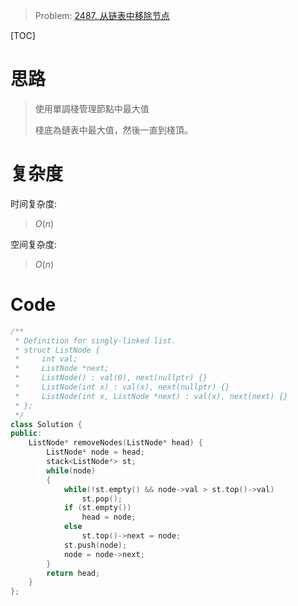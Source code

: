 
> Problem: [2487. 从链表中移除节点](https://leetcode.cn/problems/remove-nodes-from-linked-list/description/)

[TOC]

# 思路

> 使用單調棧管理節點中最大值
>
> 棧底為鏈表中最大值，然後一直到棧頂。

# 复杂度

时间复杂度:
> $O(n)$

空间复杂度:
> $O(n)$

# Code
```c++
/**
 * Definition for singly-linked list.
 * struct ListNode {
 *     int val;
 *     ListNode *next;
 *     ListNode() : val(0), next(nullptr) {}
 *     ListNode(int x) : val(x), next(nullptr) {}
 *     ListNode(int x, ListNode *next) : val(x), next(next) {}
 * };
 */
class Solution {
public:
    ListNode* removeNodes(ListNode* head) {
        ListNode* node = head;
        stack<ListNode*> st;
        while(node)
        {
            while(!st.empty() && node->val > st.top()->val)
                st.pop();
            if (st.empty())
                head = node;
            else
                st.top()->next = node;
            st.push(node);
            node = node->next;
        }
        return head;
    }
};
```
  
